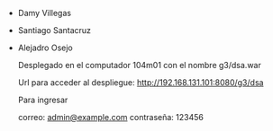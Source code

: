 * Damy Villegas

* Santiago Santacruz 

* Alejadro Osejo

    Desplegado en el computador 104m01
    con el nombre g3/dsa.war

    Url para acceder al despliegue: 
    http://192.168.131.101:8080/g3/dsa

    Para ingresar 

    correo: admin@example.com
    contraseña: 123456